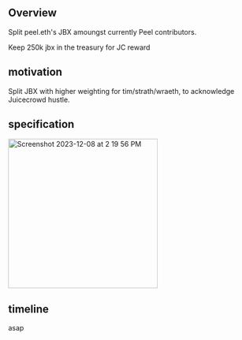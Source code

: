 ## Overview

Split peel.eth's JBX amoungst currently Peel contributors.

Keep 250k jbx in the treasury for JC reward

## motivation

Split JBX with higher weighting for tim/strath/wraeth, to acknowledge Juicecrowd hustle.

## specification

<img width="303" alt="Screenshot 2023-12-08 at 2 19 56 PM" src="https://github.com/peeldao/proposals/assets/12551741/21c7ee7f-73b4-41f0-bf72-383113252225">


## timeline

asap
